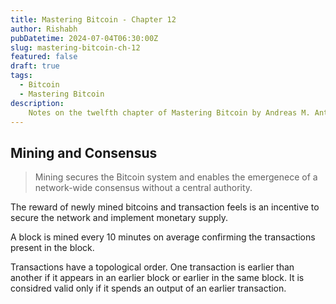 ```yaml
---
title: Mastering Bitcoin - Chapter 12
author: Rishabh
pubDatetime: 2024-07-04T06:30:00Z
slug: mastering-bitcoin-ch-12
featured: false
draft: true
tags:
  - Bitcoin
  - Mastering Bitcoin
description:
    Notes on the twelfth chapter of Mastering Bitcoin by Andreas M. Antonopoulos
---
```


## Mining and Consensus

> Mining secures the Bitcoin system and enables the emergenece of a network-wide consensus without a central authority.

The reward of newly mined bitcoins and transaction feels is an incentive to secure the network and implement monetary supply.

A block is mined every 10 minutes on average confirming the transactions present in the block.

Transactions have a topological order. One transaction is earlier than another if it appears in an earlier block or earlier in the same block. It is considred valid only if it spends an output of an earlier transaction.

